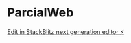 # ParcialWeb

[Edit in StackBlitz next generation editor ⚡️](https://stackblitz.com/~/github.com/Rocazzz/ParcialWeb)